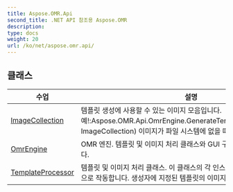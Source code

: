```yaml
---
title: Aspose.OMR.Api
second_title: .NET API 참조용 Aspose.OMR
description: 
type: docs
weight: 20
url: /ko/net/aspose.omr.api/
---
```



## 클래스

| 수업 | 설명 |
| --- | --- |
| [ImageCollection](./imagecollection/) | 템플릿 생성에 사용할 수 있는 이미지 모음입니다. 예!:Aspose.OMR.Api.OmrEngine.GenerateTemplate(MemoryStream, ImageCollection) 이미지가 파일 시스템에 없을 때 유용할 수 있습니다. |
| [OmrEngine](./omrengine/) | OMR 엔진. 템플릿 및 이미지 처리 클래스와 GUI 구성 요소 생성을 처리합니다. |
| [TemplateProcessor](./templateprocessor/) | 템플릿 및 이미지 처리 클래스.  이 클래스의 각 인스턴스는 단일 OMR 템플릿으로 작동합니다. 생성자에 지정된 템플릿의 이미지를 인식할 수 있습니다. |


